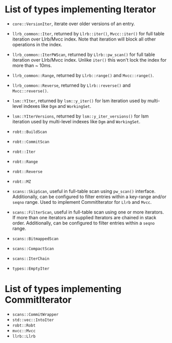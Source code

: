 List of types implementing Iterator
===================================

* `core::VersionIter`, iterate over older versions of an entry.

* `llrb_common::Iter`, returned by `Llrb::iter()`, `Mvcc::iter()` for
  full table iteration over Llrb/Mvcc index. Note that iteration will
  block all other operations in the index.
* `llrb_common::IterPWScan`, returned by `Llrb::pw_scan()` for full
  table iteration over Llrb/Mvcc index. Unlike `iter()` this won't
  lock the index for more than ~ 10ms.
* `llrb_common::Range`, returned by `Llrb::range()` and `Mvcc::range()`.
* `llrb_common::Reverse`, returned by `Llrb::reverse()` and `Mvcc::reverse()`.

* `lsm::YIter`, returned by `lsm::y_iter()` for lsm iteration used by
  multi-level indexes like `Dgm` and `WorkingSet`.
* `lsm::YIterVersions`, returned by `lsm::y_iter_versions()` for lsm iteration
  used by multi-level indexes like `Dgm` and `WorkingSet`.

* `robt::BuildScan`
* `robt::CommitScan`
* `robt::Iter`
* `robt::Range`
* `robt::Reverse`
* `robt::MZ`

* `scans::SkipScan`, useful in full-table scan using `pw_scan()` interface.
  Additionally, can be configured to filter entries within a key-range and/or
  `seqno` range. Used to implement CommitIterator for `Llrb` and `Mvcc`.
* `scans::FilterScan`, useful in full-table scan using one or more iterators.
  If more than one iterators are supplied Iterators are chained in stack order.
  Additionally, can be configured to filter entries within a `seqno` range.
* `scans::BitmappedScan`
* `scans::CompactScan`
* `scans::IterChain`
* `types::EmptyIter`

List of types implementing CommitIterator
=========================================

* `scans::CommitWrapper`
* `std::vec::IntoIter`
* `robt::Robt`
* `mvcc::Mvcc`
* `llrb::Llrb`
